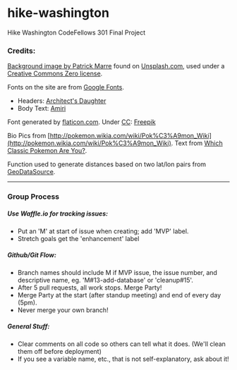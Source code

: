 # hike-washington
Hike Washington CodeFellows 301 Final Project

### Credits:

[Background image by Patrick Marre](https://hd.unsplash.com/photo-1462375099737-8fe25885af75) found on [Unsplash.com](https://unsplash.com/), used under a [Creative Commons Zero license](https://unsplash.com/license).

Fonts on the site are from [Google Fonts](https://fonts.google.com/).

* Headers: [Architect's Daughter](https://fonts.google.com/specimen/Architects+Daughter?query=archite)
* Body Text: [Amiri](https://fonts.google.com/specimen/Amiri?query=amiri)


Font generated by [flaticon.com](http://www.flaticon.com).
Under [CC](http://creativecommons.org/licenses/by/3.0/): [Freepik](http://www.freepik.com)</p>

Bio Pics from [http://pokemon.wikia.com/wiki/Pok%C3%A9mon_Wiki](http://pokemon.wikia.com/wiki/Pok%C3%A9mon_Wiki). Text from [Which Classic Pokemon Are You?](http://www.playbuzz.com/jonb10/which-classic-pokemon-are-you).

Function used to generate distances based on two lat/lon pairs from [GeoDataSource](//http://www.geodatasource.com/developers/javascript).

---

### Group Process

##### Use Waffle.io for tracking issues:

* Put an 'M' at start of issue when creating; add 'MVP' label.
* Stretch goals get the 'enhancement' label

##### Github/Git Flow:

* Branch names should include M if MVP issue, the issue number, and descriptive name, eg. 'M#13-add-database' or 'cleanup#15'.
* After 5 pull requests, all work stops. Merge Party!
* Merge Party at the start (after standup meeting) and end of every day (5pm).
* Never merge your own branch!

##### General Stuff:

* Clear comments on all code so others can tell what it does. (We'll clean them off before deployment)
* If you see a variable name, etc., that is not self-explanatory, ask about it!
